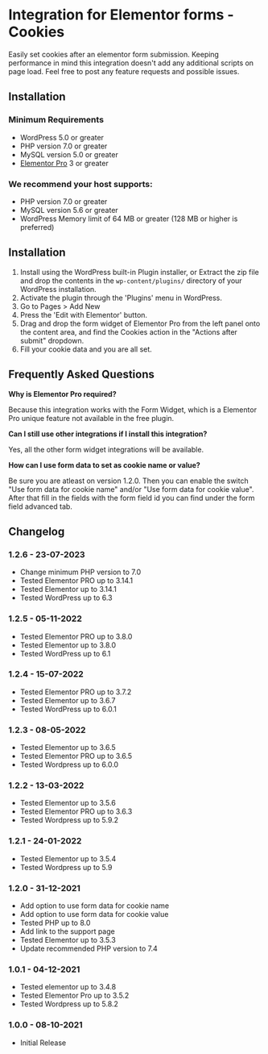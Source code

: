 # Integration for Elementor forms - Cookies

Easily set cookies after an elementor form submission.
Keeping performance in mind this integration doesn't add any additional scripts on page load. 
Feel free to post any feature requests and possible issues.

## Installation

### Minimum Requirements

* WordPress 5.0 or greater
* PHP version 7.0 or greater
* MySQL version 5.0 or greater
* [Elementor Pro](https://elementor.com) 3 or greater

### We recommend your host supports:

* PHP version 7.0 or greater
* MySQL version 5.6 or greater
* WordPress Memory limit of 64 MB or greater (128 MB or higher is preferred)

## Installation

1. Install using the WordPress built-in Plugin installer, or Extract the zip file and drop the contents in the `wp-content/plugins/` directory of your WordPress installation.
2. Activate the plugin through the 'Plugins' menu in WordPress.
3. Go to Pages > Add New
4. Press the 'Edit with Elementor' button.
5. Drag and drop the form widget of Elementor Pro from the left panel onto the content area, and find the Cookies action in the "Actions after submit" dropdown.
6. Fill your cookie data and you are all set.

## Frequently Asked Questions

**Why is Elementor Pro required?**

Because this integration works with the Form Widget, which is a Elementor Pro unique feature not available in the free plugin.

**Can I still use other integrations if I install this integration?**

Yes, all the other form widget integrations will be available.

**How can I use form data to set as cookie name or value?**

Be sure you are atleast on version 1.2.0. Then you can enable the switch "Use form data for cookie name" and/or "Use form data for cookie value". After that fill in the fields with the form field id you can find under the form field advanced tab.

## Changelog

###  1.2.6 - 23-07-2023 
* Change minimum PHP version to 7.0
* Tested Elementor PRO up to 3.14.1
* Tested Elementor up to 3.14.1
* Tested WordPress up to 6.3

###  1.2.5 - 05-11-2022 
* Tested Elementor PRO up to 3.8.0
* Tested Elementor up to 3.8.0
* Tested WordPress up to 6.1

###  1.2.4 - 15-07-2022 
* Tested Elementor PRO up to 3.7.2
* Tested Elementor up to 3.6.7
* Tested WordPress up to 6.0.1

### 1.2.3 - 08-05-2022
* Tested Elementor up to 3.6.5
* Tested Elementor PRO up to 3.6.5
* Tested Wordpress up to 6.0.0

### 1.2.2 - 13-03-2022
* Tested Elementor up to 3.5.6
* Tested Elementor PRO up to 3.6.3
* Tested Wordpress up to 5.9.2

### 1.2.1 - 24-01-2022
* Tested Elementor up to 3.5.4
* Tested Wordpress up to 5.9

### 1.2.0 - 31-12-2021
* Add option to use form data for cookie name
* Add option to use form data for cookie value
* Tested PHP up to 8.0
* Add link to the support page
* Tested Elementor up to 3.5.3
* Update recommended PHP version to 7.4

### 1.0.1 - 04-12-2021
* Tested elementor up to 3.4.8
* Tested Elementor Pro up to 3.5.2
* Tested Wordpress up to 5.8.2

### 1.0.0 - 08-10-2021
* Initial Release